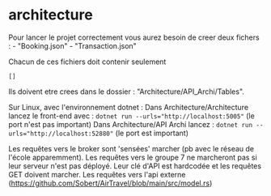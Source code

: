 # architecture

Pour lancer le projet correctement vous aurez besoin de creer deux fichers :
    - "Booking.json"
    - "Transaction.json"

Chacun de ces fichiers doit contenir seulement 
```
[]
```

Ils doivent etre crees dans le dossier : "Architecture/API_Archi/Tables".

Sur Linux, avec l'environnement dotnet :
Dans Architecture/Architecture lancez le front-end avec : `dotnet run --urls="http://localhost:5005"` (le port n'est pas important)
Dans Architecture/API Archi lancez : `dotnet run --urls="http://localhost:52880"` (le port est important)


Les requêtes vers le broker sont 'sensées' marcher (pb avec le réseau de l'école apparemment).
Les requêtes vers le groupe 7 ne marcheront pas si leur serveur n'est pas déployé. Leur clé d'API est hardcodée et les requêtes GET doivent marcher.
Les requêtes vers l'api externe (https://github.com/Sobert/AirTravel/blob/main/src/model.rs)
